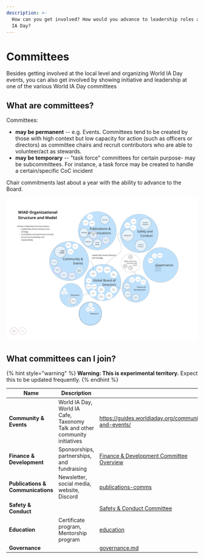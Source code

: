 ```yaml
---
description: >-
  How can you get involved? How would you advance to leadership roles at World
  IA Day?
---
```


# Committees

Besides getting involved at the local level and organizing World IA Day events, you can also get involved by showing initiative and leadership at one of the various World IA Day committees

## **What are committees?**

Committees:

* **may be permanent** -- e.g. Events. Committees tend to be created by those with high context but low capacity for action (such as officers or directors) as committee chairs and recruit contributors who are able to volunteer/act as stewards.
* **may be temporary** -- "task force" committees for certain purpose- may be subcommittees. For instance, a task force may be created to handle a certain/specific CoC incident

Chair commitments last about a year with the ability to advance to the Board.

![Tenative organizational model](<.gitbook/assets/WIAD Org Structure - Governance Model.jpg>)

## What committees can I join?

{% hint style="warning" %}
**Warning: This is experimental territory.** Expect this to be updated frequently.
{% endhint %}

<table><thead><tr><th>Name</th><th>Description</th><th data-type="content-ref"></th></tr></thead><tbody><tr><td><strong>Community &#x26; Events</strong></td><td>World IA Day, World IA Cafe, Taxonomy Talk and other community initiatives</td><td><a href="https://guides.worldiaday.org/community-and-events/">https://guides.worldiaday.org/community-and-events/</a></td></tr><tr><td><strong>Finance &#x26; Development</strong></td><td>Sponsorships, partnerships, and fundraising</td><td><a href="https://app.gitbook.com/s/uxsQLUNG3zCU4h6BFiGs/">Finance &#x26; Development Committee Overview</a></td></tr><tr><td><strong>Publications &#x26; Communications</strong></td><td>Newsletter, social media, website, Discord</td><td><a href="committees/publications-comms/">publications-comms</a></td></tr><tr><td><strong>Safety &#x26; Conduct</strong></td><td></td><td><a href="https://app.gitbook.com/s/3ka6x1krjGKqyLTQOVdO/">Safety &#x26; Conduct Committee</a></td></tr><tr><td><strong>Education</strong></td><td>Certificate program, Mentorship program</td><td><a href="committees/education/">education</a></td></tr><tr><td><strong>Governance</strong></td><td></td><td><a href="committees/governance.md">governance.md</a></td></tr></tbody></table>
